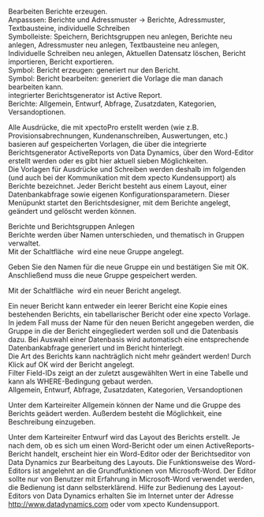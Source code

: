 <!DOCTYPE html>
<html>
<head>
<meta charset="utf-8">
<meta name="viewport" content="width=device-width, initial-scale=1.0">
<title>100_Berichte_und_Adressmuster.md</title>
<link rel="stylesheet" href="https://stackedit.io/res-min/themes/base.css" />
<script type="text/javascript" src="https://cdn.mathjax.org/mathjax/latest/MathJax.js?config=TeX-AMS_HTML"></script>
</head>
<body><div class="container"><p>Bearbeiten Berichte erzeugen. <br>
Anpasssen: Berichte und Adressmuster → Berichte, Adressmuster, Textbausteine, individuelle Schreiben <br>
Symbolleiste: Speichern, Berichtsgruppen neu anlegen, Berichte neu anlegen, Adressmuster neu anlegen, Textbausteine neu anlegen, Individuelle Schreiben neu anlegen, Aktuellen Datensatz löschen, Bericht importieren, Bericht exportieren. <br>
Symbol: Bericht erzeugen: generiert nur den Bericht. <br>
Symbol: Bericht bearbeiten: generiert die Vorlage die man danach bearbeiten kann. <br>
integrierter Berichtsgenerator ist Active Report. <br>
Berichte: Allgemein, Entwurf, Abfrage, Zusatzdaten, Kategorien, Versandoptionen.</p>

<p>Alle Ausdrücke, die mit xpectoPro erstellt werden (wie z.B. Provisionsabrechnungen, Kundenanschreiben, Auswertungen, etc.) basieren auf gespeicherten Vorlagen, die über die integrierte Berichtsgenerator ActiveReports von Data Dynamics, über den Word-Editor erstellt werden oder es gibt hier aktuell sieben Möglichkeiten. <br>
Die Vorlagen für Ausdrücke und Schreiben werden deshalb im folgenden (und auch bei der Kommunikation mit dem xpecto Kundensupport) als Berichte bezeichnet. Jeder Bericht besteht aus einem Layout, einer Datenbankabfrage sowie eigenen Konfigurationsparametern. Dieser Menüpunkt startet den Berichtsdesigner, mit dem Berichte angelegt, geändert und gelöscht werden können.</p>

<p>Berichte und Berichtsgruppen Anlegen <br>
Berichte werden über Namen unterschieden, und thematisch in Gruppen verwaltet.  <br>
Mit der Schaltfläche <img src="http://xpecto.github.io/docs/img/img_1424086630188.png" alt="" title=""> wird eine neue Gruppe angelegt. </p>

<p><img src="http://xpecto.github.io/docs/img/img_1424086718173.png" alt="" title=""> <br>
Geben Sie den Namen für die neue Gruppe ein und bestätigen Sie mit OK. Anschließend muss die neue Gruppe gespeichert werden.</p>

<p>Mit der Schaltfläche <img src="http://xpecto.github.io/docs/img/img_1424086982407.png" alt="" title=""> wird ein neuer Bericht angelegt. <br>
<img src="http://xpecto.github.io/docs/img/img_1424087138299.png" alt="" title=""></p>

<p>Ein neuer Bericht kann entweder ein leerer Bericht eine Kopie eines bestehenden Berichts, ein tabellarischer Bericht oder eine xpecto Vorlage. In jedem Fall muss der Name für den neuen Bericht angegeben werden, die Gruppe in die der Bericht eingegliedert werden soll und die Datenbasis dazu. Bei Auswahl einer Datenbasis wird automatisch eine entsprechende Datenbankabfrage generiert und im Bericht hinterlegt.  <br>
Die Art des Berichts kann nachträglich nicht mehr geändert werden! Durch Klick auf OK wird der Bericht angelegt. <br>
Filter Field-IDs zeigt an der zuletzt ausgewählten Wert in eine Tabelle und kann als WHERE-Bedingung gebaut werden. <br>
Allgemein, Entwurf, Abfrage, Zusatzdaten, Kategorien, Versandoptionen</p>

<p>Unter dem Karteireiter Allgemein können der Name und die Gruppe des Berichts geädert werden. Außerdem besteht die Möglichkeit, eine Beschreibung einzugeben.</p>

<p>Unter dem Karteireiter Entwurf wird das Layout des Berichts erstellt. Je nach dem, ob es sich um einen Word-Bericht oder um einen ActiveReports-Bericht handelt, erscheint hier ein Word-Editor  oder der Berichtseditor von Data Dynamics zur Bearbeitung des Layouts. Die Funktionsweise des Word-Editors ist angelehnt an die Grundfunktionen von Microsoft-Word. Der Editor sollte nur von Benutzer mit Erfahrung in Microsoft-Word verwendet werden, die Bedienung ist dann selbsterklärend. Hilfe zur Bedienung des Layout-Editors von Data Dynamics erhalten Sie im Internet unter der Adresse <a href="http://www.datadynamics.com">http://www.datadynamics.com</a> oder vom xpecto Kundensupport.</p></div></body>
</html>